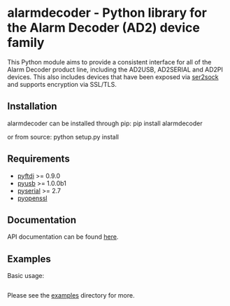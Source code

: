 alarmdecoder - Python library for the Alarm Decoder (AD2) device family
=======================================================================

This Python module aims to provide a consistent interface for all of the Alarm
Decoder product line, including the AD2USB, AD2SERIAL and AD2PI devices.  This
also includes devices that have been exposed via [ser2sock](http://github.com/nutechsoftware/ser2sock) and supports
encryption via SSL/TLS.

Installation
------------

alarmdecoder can be installed through pip:
    pip install alarmdecoder

or from source:
    python setup.py install

Requirements
------------
* [pyftdi](https://github.com/eblot/pyftdi) >= 0.9.0
* [pyusb](http://sourceforge.net/apps/trac/pyusb/) >= 1.0.0b1
* [pyserial](http://pyserial.sourceforge.net/) >= 2.7
* [pyopenssl](https://launchpad.net/pyopenssl)

Documentation
-------------

API documentation can be found [here](http://github.com/nutechsoftware/alarmdecoder/tree/master/docs/_build/html).

Examples
--------

Basic usage:

```python

```

Please see the [examples](http://github.com/nutechsoftware/alarmdecoder/tree/master/examples) directory for more.
